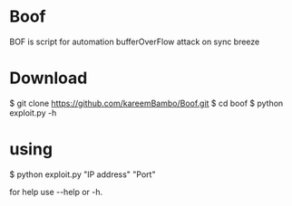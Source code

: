 # Boof
BOF is script for automation bufferOverFlow attack on sync breeze


# Download 
$   git clone https://github.com/kareemBambo/Boof.git
$   cd boof
$   python exploit.py -h

# using 
$  python exploit.py "IP address" "Port"

for help use --help or -h.
